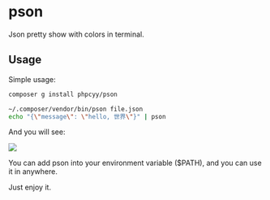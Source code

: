 # pson

Json pretty show with colors in terminal.


## Usage

Simple usage: 

```bash
composer g install phpcyy/pson

~/.composer/vendor/bin/pson file.json
echo "{\"message\": \"hello, 世界\"}" | pson
```

And you will see:
 
![](https://ws1.sinaimg.cn/large/c35c3fddgy1g0qu0oeklsj20os04iwer.jpg)



You can add pson into your environment variable ($PATH), and you can use it in anywhere.

Just enjoy it.
